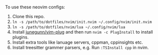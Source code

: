 To use these neovim configs:

1. Clone this repo.
2. `ln -s /path/to/dotfiles/nvim/init.nvim ~/.config/nvim/init.nvim`
3. `ln -s /path/to/dotfiles/nvim/lua ~/.config/nvim/lua`
4. Install [junegunn/vim-plug](https://github.com/junegunn/vim-plug) and then run `nvim -c PlugInstall` to install plugins.
5. Install extra tools like lanuage servers, cppman, cppinsights etc.
6. Install treesitter grammer parsers, e.g. Run `:TSInstall cpp` in nvim.
